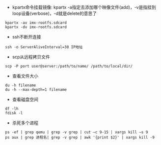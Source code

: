 - kpartx命令挂载镜像: kpartx -a指定去添加哪个映像文件(add)，-v是指挂到loop设备(verbose)，-d就是delete的意思了
```
kpartx -av imx-rootfs.sdcard
kpartx -dv imx-rootfs.sdcard
```

- ssh不断开连接
```
ssh -o ServerAliveInterval=30 IP地址
```

- scp从远程拷贝文件
```
scp -P port user@server:/path/to/name/ /path/to/local/dir/
```
- 查看文件大小
```
du -h filename
du -h --max-depth=1 filename
```
- 查看磁盘空间
```
df -lh
fdisk -l
```

- 杀死多个进程
```
ps -ef | grep qemu | grep -v grep | cut –c 9-15 | xargs kill –s 9
ps aux | grep 进程名| grep -v grep | awk '{print $2}' | xargs kill -9
```
